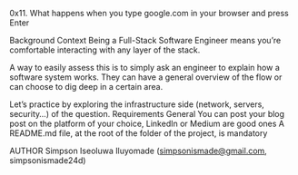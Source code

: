 0x11. What happens when you type google.com in your browser and press Enter

Background Context
Being a Full-Stack Software Engineer means you’re comfortable interacting with any layer of the stack.

A way to easily assess this is to simply ask an engineer to explain how a software system works. They can have a general overview of the flow or can choose to dig deep in a certain area.

Let’s practice by exploring the infrastructure side (network, servers, security…) of the question.
Requirements
General
You can post your blog post on the platform of your choice, LinkedIn or Medium are good ones
A README.md file, at the root of the folder of the project, is mandatory

AUTHOR
Simpson Iseoluwa Iluyomade (simpsonismade@gmail.com, simpsonismade24d)

